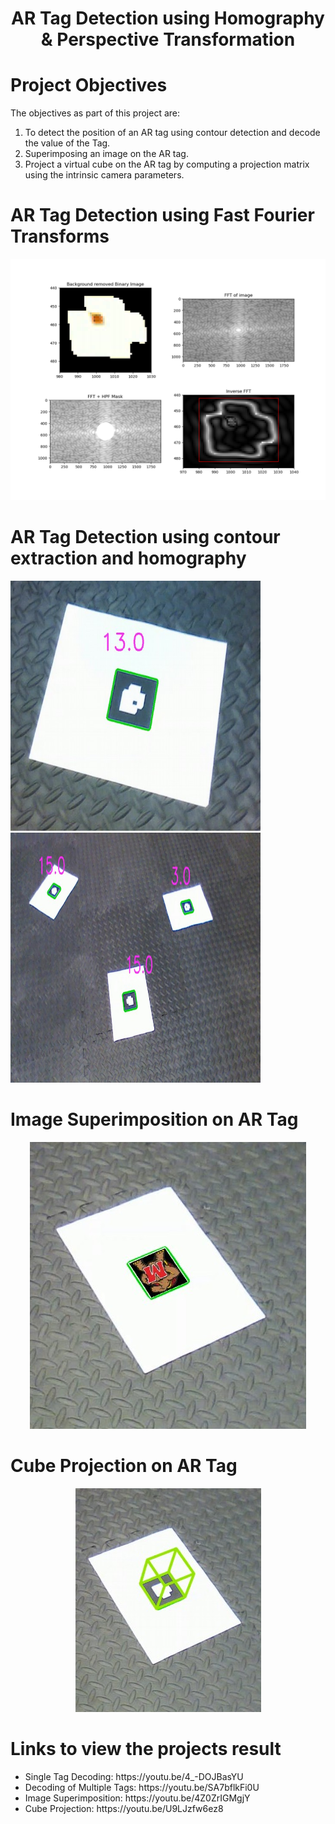 <div align="center">
<h1>AR Tag Detection using Homography & Perspective Transformation</h1>
</div>

<h1>Project Objectives</h1>
The objectives as part of this project are:
<ol>
<li>To detect the position of an AR tag using contour detection and decode the value of the Tag.</li>
<li>Superimposing an image on the AR tag.</li>
<li>Project a virtual cube on the AR tag by computing a projection matrix using the intrinsic camera parameters.</li>
</ol>
  
<h1>AR Tag Detection using Fast Fourier Transforms</h1>
<p float="left">
<img src="https://github.com/jayesh68/April-Tag-Detection-homography/blob/main/FFT.png"/>
</p>
  

<h1>AR Tag Detection using contour extraction and homography</h1>
<p float="left">
<img src="https://github.com/jayesh68/April-Tag-Detection-homography/blob/main/Decode2.png" width="400" height="400" />
<img src="https://github.com/jayesh68/April-Tag-Detection-homography/blob/main/Decode3.png" width="400" height="400"/>
</p>

<h1>Image Superimposition on AR Tag</h1>
<p align="center">
<img src="https://github.com/jayesh68/April-Tag-Detection-homography/blob/main/Image_Superimpose.png"/>
</p>

<h1>Cube Projection on AR Tag</h1>
<p align="center">
<img src="https://github.com/jayesh68/April-Tag-Detection-homography/blob/main/cube_projection.png"/>
</p>

<h1>Links to view the projects result</h1>
<ul>
<li>Single Tag Decoding: https://youtu.be/4_-DOJBasYU</li>
<li>Decoding of Multiple Tags: https://youtu.be/SA7bflkFi0U</li>
<li>Image Superimposition: https://youtu.be/4Z0ZrIGMgjY</li>
<li>Cube Projection: https://youtu.be/U9LJzfw6ez8</li>
</ul>
